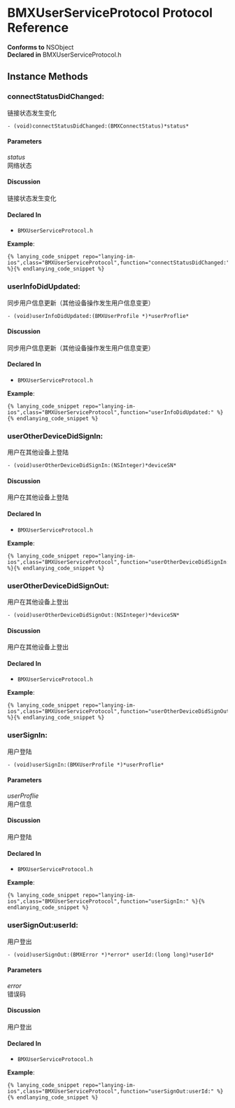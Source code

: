 # BMXUserServiceProtocol Protocol Reference

  **Conforms to** NSObject  
  **Declared in** BMXUserServiceProtocol.h  

## Instance Methods

<a name="//api/name/connectStatusDidChanged:" title="connectStatusDidChanged:"></a>
### connectStatusDidChanged:

链接状态发生变化

`- (void)connectStatusDidChanged:(BMXConnectStatus)*status*`

#### Parameters

*status*  
   网络状态  

#### Discussion
链接状态发生变化

#### Declared In
* `BMXUserServiceProtocol.h`

<a name="//api/name/userInfoDidUpdated:" title="userInfoDidUpdated:"></a>
**Example**:
```
{% lanying_code_snippet repo="lanying-im-ios",class="BMXUserServiceProtocol",function="connectStatusDidChanged:" %}{% endlanying_code_snippet %}
```
### userInfoDidUpdated:

同步用户信息更新（其他设备操作发生用户信息变更）

`- (void)userInfoDidUpdated:(BMXUserProfile *)*userProflie*`

#### Discussion
同步用户信息更新（其他设备操作发生用户信息变更）

#### Declared In
* `BMXUserServiceProtocol.h`

<a name="//api/name/userOtherDeviceDidSignIn:" title="userOtherDeviceDidSignIn:"></a>
**Example**:
```
{% lanying_code_snippet repo="lanying-im-ios",class="BMXUserServiceProtocol",function="userInfoDidUpdated:" %}{% endlanying_code_snippet %}
```
### userOtherDeviceDidSignIn:

用户在其他设备上登陆

`- (void)userOtherDeviceDidSignIn:(NSInteger)*deviceSN*`

#### Discussion
用户在其他设备上登陆

#### Declared In
* `BMXUserServiceProtocol.h`

<a name="//api/name/userOtherDeviceDidSignOut:" title="userOtherDeviceDidSignOut:"></a>
**Example**:
```
{% lanying_code_snippet repo="lanying-im-ios",class="BMXUserServiceProtocol",function="userOtherDeviceDidSignIn:" %}{% endlanying_code_snippet %}
```
### userOtherDeviceDidSignOut:

用户在其他设备上登出

`- (void)userOtherDeviceDidSignOut:(NSInteger)*deviceSN*`

#### Discussion
用户在其他设备上登出

#### Declared In
* `BMXUserServiceProtocol.h`

<a name="//api/name/userSignIn:" title="userSignIn:"></a>
**Example**:
```
{% lanying_code_snippet repo="lanying-im-ios",class="BMXUserServiceProtocol",function="userOtherDeviceDidSignOut:" %}{% endlanying_code_snippet %}
```
### userSignIn:

用户登陆

`- (void)userSignIn:(BMXUserProfile *)*userProflie*`

#### Parameters

*userProflie*  
   用户信息  

#### Discussion
用户登陆

#### Declared In
* `BMXUserServiceProtocol.h`

<a name="//api/name/userSignOut:userId:" title="userSignOut:userId:"></a>
**Example**:
```
{% lanying_code_snippet repo="lanying-im-ios",class="BMXUserServiceProtocol",function="userSignIn:" %}{% endlanying_code_snippet %}
```
### userSignOut:userId:

用户登出

`- (void)userSignOut:(BMXError *)*error* userId:(long long)*userId*`

#### Parameters

*error*  
   错误码  

#### Discussion
用户登出

#### Declared In
* `BMXUserServiceProtocol.h`

**Example**:
```
{% lanying_code_snippet repo="lanying-im-ios",class="BMXUserServiceProtocol",function="userSignOut:userId:" %}{% endlanying_code_snippet %}
```
